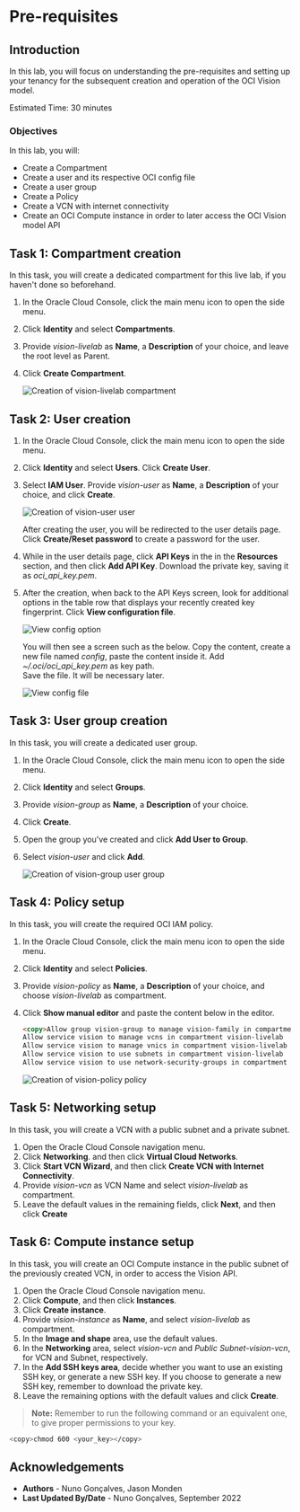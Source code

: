 # Pre-requisites

## Introduction

In this lab, you will focus on understanding the pre-requisites and setting up your tenancy for the subsequent creation and operation of the OCI Vision model.

Estimated Time: 30 minutes

### Objectives

In this lab, you will:
- Create a Compartment
- Create a user and its respective OCI config file
- Create a user group
- Create a Policy
- Create a VCN with internet connectivity 
- Create an OCI Compute instance in order to later access the OCI Vision model API

## Task 1: Compartment creation

In this task, you will create a dedicated compartment for this live lab, if you haven't done so beforehand.

1. In the Oracle Cloud Console, click the main menu icon to open the side menu.
2. Click **Identity** and select **Compartments**.
3. Provide *vision-livelab* as **Name**, a **Description** of your choice, and leave the root level as Parent.
4. Click **Create Compartment**.

   ![Creation of vision-livelab compartment](../images/create_compartment.png)

## Task 2: User creation

1. In the Oracle Cloud Console, click the main menu icon to open the side menu.
2. Click **Identity** and select **Users**. Click **Create User**.
3. Select **IAM User**. Provide *vision-user* as **Name**, a **Description** of your choice, and click **Create**.

   ![Creation of vision-user user](../images/create_user.png)

   After creating the user, you will be redirected to the user details page. Click **Create/Reset password** to create a password for the user.

4. While in the user details page, click **API Keys** in the in the **Resources** section, and then click **Add API Key**. Download the private key, saving it as *oci\_api\_key.pem*.  
5. After the creation, when back to the API Keys screen, look for additional options in the table row that displays your recently created key fingerprint. Click **View configuration file**.

   ![View config option](../images/view_config_option.png)

   You will then see a screen such as the below. Copy the content, create a new file named *config*, paste the content inside it. Add *~/.oci/oci\_api\_key.pem* as key path.  
   Save the file. It will be necessary later.

   ![View config file](../images/view_config_file.png)

## Task 3: User group creation

In this task, you will create a dedicated user group.

1. In the Oracle Cloud Console, click the main menu icon to open the side menu.
2. Click **Identity** and select **Groups**.
3. Provide *vision-group* as **Name**, a **Description** of your choice.
4. Click **Create**.
5. Open the group you've created and click **Add User to Group**.
6. Select *vision-user* and click **Add**.

   ![Creation of vision-group user group](../images/create_group.png)

## Task 4: Policy setup

In this task, you will create the required OCI IAM policy.

1. In the Oracle Cloud Console, click the main menu icon to open the side menu.
2. Click **Identity** and select **Policies**.
3. Provide *vision-policy* as **Name**, a **Description** of your choice, and choose *vision-livelab* as compartment.
4. Click **Show manual editor** and paste the content below in the editor.

   ```html
   <copy>Allow group vision-group to manage vision-family in compartment vision-livelab
   Allow service vision to manage vcns in compartment vision-livelab
   Allow service vision to manage vnics in compartment vision-livelab
   Allow service vision to use subnets in compartment vision-livelab
   Allow service vision to use network-security-groups in compartment vision-livelab</copy>
   ```

   ![Creation of vision-policy policy](../images/create_policy.png)

## Task 5: Networking setup

In this task, you will create a VCN with a public subnet and a private subnet.

1. Open the Oracle Cloud Console navigation menu.
2. Click **Networking**. and then click **Virtual Cloud Networks**.
3. Click **Start VCN Wizard**, and then click **Create VCN with Internet Connectivity**.  
4. Provide *vision-vcn* as VCN Name and select *vision-livelab* as compartment.
5. Leave the default values in the remaining fields, click **Next**, and then click **Create** 

## Task 6: Compute instance setup

In this task, you will create an OCI Compute instance in the public subnet of the previously created VCN, in order to access the Vision API.

1. Open the Oracle Cloud Console navigation menu.
2. Click **Compute**, and then click **Instances**.
3. Click **Create instance**.
4. Provide *vision-instance* as **Name**, and select *vision-livelab* as compartment.
5. In the **Image and shape** area, use the default values.
6. In the **Networking** area, select *vision-vcn* and *Public Subnet-vision-vcn*, for VCN and Subnet, respectively.
7. In the **Add SSH keys area**, decide whether you want to use an existing SSH key, or generate a new SSH key. If you choose to generate a new SSH key, remember to download the private key. 
8. Leave the remaining options with the default values and click **Create**.

> **Note:** Remember to run the following command or an equivalent one, to give proper permissions to your key.
```bash
<copy>chmod 600 <your_key></copy>
```

## Acknowledgements

* **Authors** - Nuno Gonçalves, Jason Monden
* **Last Updated By/Date** - Nuno Gonçalves, September 2022